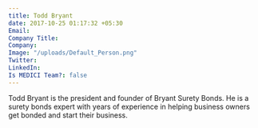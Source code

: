 ```yaml
---
title: Todd Bryant
date: 2017-10-25 01:17:32 +05:30
Email: 
Company Title: 
Company: 
Image: "/uploads/Default_Person.png"
Twitter: 
LinkedIn: 
Is MEDICI Team?: false
---
```


Todd Bryant is the president and founder of Bryant Surety Bonds. He is a surety bonds expert with years of experience in helping business owners get bonded and start their business.